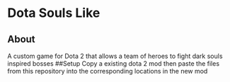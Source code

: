 # Dota Souls Like
## About
A custom game for Dota 2 that allows a team of heroes to fight dark souls inspired bosses
##Setup
Copy a existing dota 2 mod then paste the files from this repository into the corresponding locations in the new mod
